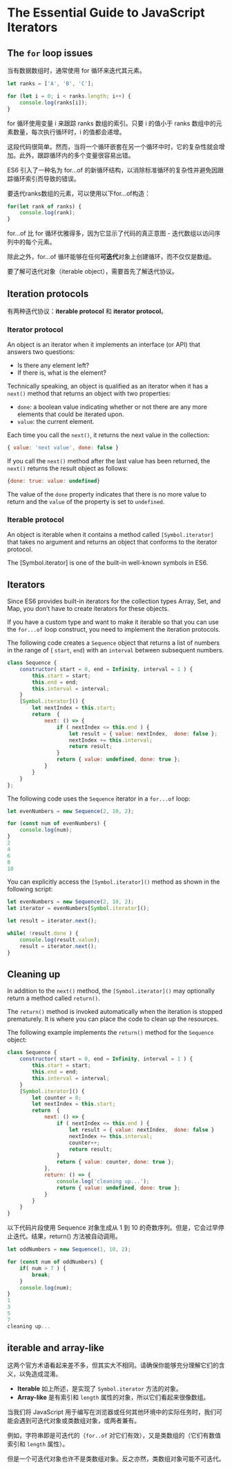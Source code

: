 # The Essential Guide to JavaScript Iterators

## The `for` loop issues

当有数据数组时，通常使用 for 循环来迭代其元素。

```js
let ranks = ['A', 'B', 'C'];

for (let i = 0; i < ranks.length; i++) {
    console.log(ranks[i]);
}
```

for 循环使用变量 i 来跟踪 ranks 数组的索引。只要 i 的值小于 ranks 数组中的元素数量，每次执行循环时，i 的值都会递增。

这段代码很简单。然而，当将一个循环嵌套在另一个循环中时，它的复杂性就会增加。此外，跟踪循环内的多个变量很容易出错。

ES6 引入了一种名为 for...of 的新循环结构，以消除标准循环的复杂性并避免因跟踪循环索引而导致的错误。

要迭代ranks数组的元素，可以使用以下for...of构造：

```js
for(let rank of ranks) {
    console.log(rank);
}
```

for...of 比 for 循环优雅得多，因为它显示了代码的真正意图 - 迭代数组以访问序列中的每个元素。

除此之外，for...of 循环能够在任何**可迭代**对象上创建循环，而不仅仅是数组。

要了解可迭代对象（iterable object），需要首先了解迭代协议。

## Iteration protocols

有两种迭代协议：**iterable protocol** 和 **iterator protocol**。

### Iterator protocol

An object is an iterator when it implements an interface (or API) that answers two questions:

- Is there any element left?
- If there is, what is the element?

Technically speaking, an object is qualified as an iterator when it has a `next()` method that returns an object with two properties:

- `done`: a boolean value indicating whether or not there are any more elements that could be iterated upon.
- `value`: the current element.

Each time you call the `next()`, it returns the next value in the collection:

```js
{ value: 'next value', done: false }
```

If you call the `next()` method after the last value has been returned, the `next()` returns the result object as follows:

```js
{done: true: value: undefined}
```

The value of the `done` property indicates that there is no more value to return and the `value` of the property is set to `undefined`.

### Iterable protocol

An object is iterable when it contains a method called `[Symbol.iterator]` that takes no argument and returns an object that conforms to the iterator protocol.

The [Symbol.iterator] is one of the built-in well-known symbols in ES6.

## Iterators

Since ES6 provides built-in iterators for the collection types  Array, Set, and Map, you don’t have to create iterators for these objects.

If you have a custom type and want to make it iterable so that you can use the `for...of` loop construct, you need to implement the iteration protocols.

The following code creates a `Sequence` object that returns a list of numbers in the range of ( `start`, `end`) with an `interval` between subsequent numbers.

```js
class Sequence {
    constructor( start = 0, end = Infinity, interval = 1 ) {
        this.start = start;
        this.end = end;
        this.interval = interval;
    }
    [Symbol.iterator]() {
        let nextIndex = this.start;
        return  {
            next: () => {
                if ( nextIndex <= this.end ) {
                    let result = { value: nextIndex,  done: false };
                    nextIndex += this.interval;
                    return result;
                }
                return { value: undefined, done: true };
            }
        }
    }
};
```

The following code uses the `Sequence` iterator in a `for...of` loop:

```js
let evenNumbers = new Sequence(2, 10, 2);

for (const num of evenNumbers) {
    console.log(num);
}
2
4
6
8
10
```

You can explicitly access the `[Symbol.iterator]()` method as shown in the following script:

```js
let evenNumbers = new Sequence(2, 10, 2);
let iterator = evenNumbers[Symbol.iterator]();

let result = iterator.next();

while( !result.done ) {
    console.log(result.value);
    result = iterator.next();
}
```

## Cleaning up

In addition to the `next()` method, the `[Symbol.iterator]()` may optionally return a method called `return()`.

The `return()` method is invoked automatically when the iteration is stopped prematurely. It is where you can place the code to clean up the resources.

The following example implements the `return()` method for the `Sequence` object:

```js
class Sequence {
    constructor( start = 0, end = Infinity, interval = 1 ) {
        this.start = start;
        this.end = end;
        this.interval = interval;
    }
    [Symbol.iterator]() {
        let counter = 0;
        let nextIndex = this.start;
        return  {
            next: () => {
                if ( nextIndex <= this.end ) {
                    let result = { value: nextIndex,  done: false }
                    nextIndex += this.interval;
                    counter++;
                    return result;
                }
                return { value: counter, done: true };
            },
            return: () => {
                console.log('cleaning up...');
                return { value: undefined, done: true };
            }
        }
    }
}
```

以下代码片段使用 Sequence 对象生成从 1 到 10 的奇数序列。但是，它会过早停止迭代。结果，return() 方法被自动调用。

```js
let oddNumbers = new Sequence(1, 10, 2);

for (const num of oddNumbers) {
    if( num > 7 ) {
        break;
    }
    console.log(num);
}
1
3
5
7
cleaning up...
```

## iterable and array-like

这两个官方术语看起来差不多，但其实大不相同。请确保你能够充分理解它们的含义，以免造成混淆。

- **Iterable** 如上所述，是实现了 `Symbol.iterator` 方法的对象。
- **Array-like** 是有索引和 `length` 属性的对象，所以它们看起来很像数组。

当我们将 JavaScript 用于编写在浏览器或任何其他环境中的实际任务时，我们可能会遇到可迭代对象或类数组对象，或两者兼有。

例如，字符串即是可迭代的（`for..of` 对它们有效），又是类数组的（它们有数值索引和 `length` 属性）。

但是一个可迭代对象也许不是类数组对象。反之亦然，类数组对象可能不可迭代。
